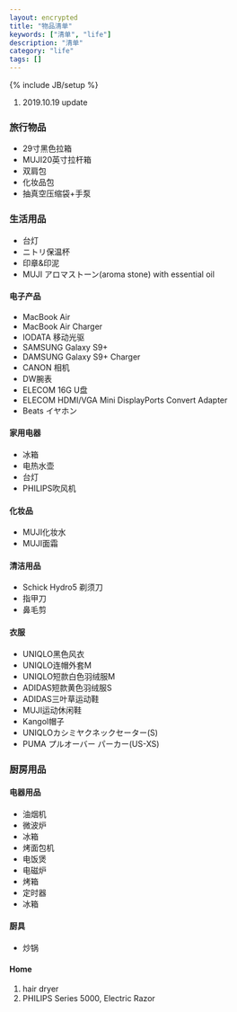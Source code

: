 ```yaml
---
layout: encrypted
title: "物品清单"
keywords: ["清单", "life"]
description: "清单"
category: "life"
tags: []
---
```

{% include JB/setup %}

1. 2019.10.19 update

### 旅行物品
+ 29寸黑色拉箱
+ MUJI20英寸拉杆箱
+ 双肩包
+ 化妆品包
+ 抽真空压缩袋+手泵

### 生活用品
+ 台灯
+ ニトリ保温杯
+ 印章&印泥
+ MUJI アロマストーン(aroma stone) with essential oil

#### 电子产品
+ MacBook Air
+ MacBook Air Charger
+ IODATA 移动光驱 
+ SAMSUNG Galaxy S9+
+ DAMSUNG Galaxy S9+ Charger
+ CANON 相机
+ DW腕表
+ ELECOM 16G U盘
+ ELECOM HDMI/VGA Mini DisplayPorts Convert Adapter
+ Beats イヤホン

#### 家用电器
+ 冰箱
+ 电热水壶
+ 台灯
+ PHILIPS吹风机

#### 化妆品
+ MUJI化妆水 
+ MUJI面霜

#### 清洁用品
+ Schick Hydro5 剃须刀
+ 指甲刀
+ 鼻毛剪

#### 衣服
+ UNIQLO黑色风衣
+ UNIQLO连帽外套M
+ UNIQLO短款白色羽绒服M
+ ADIDAS短款黄色羽绒服S
+ ADIDAS三叶草运动鞋
+ MUJI运动休闲鞋
+ Kangol帽子
+ UNIQLOカシミヤクネックセーター(S) 
+ PUMA プルオーバー パーカー(US-XS)

### 厨房用品

#### 电器用品
+ 油烟机
+ 微波炉
+ 冰箱
+ 烤面包机
+ 电饭煲
+ 电磁炉
+ 烤箱
+ 定时器
+ 冰箱

#### 厨具
+ 炒锅

#### Home
1. hair dryer
3. PHILIPS Series 5000, Electric Razor 
